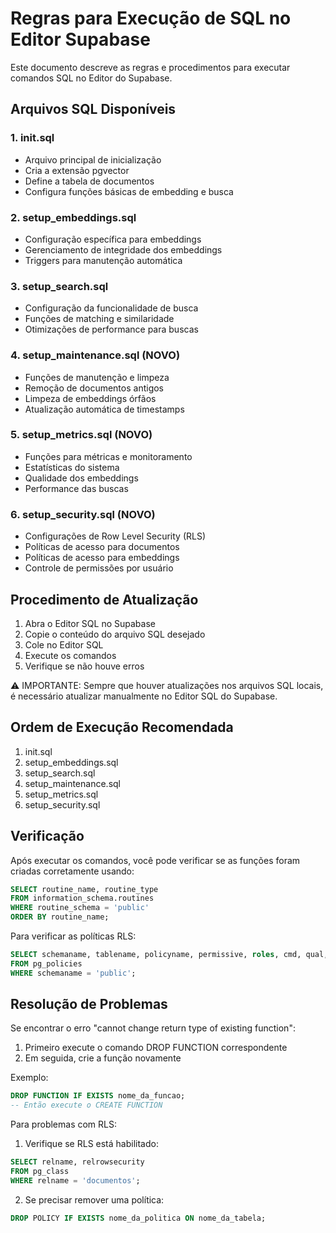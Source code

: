 # Regras para Execução de SQL no Editor Supabase

Este documento descreve as regras e procedimentos para executar comandos SQL no Editor do Supabase.

## Arquivos SQL Disponíveis

### 1. init.sql

- Arquivo principal de inicialização
- Cria a extensão pgvector
- Define a tabela de documentos
- Configura funções básicas de embedding e busca

### 2. setup_embeddings.sql

- Configuração específica para embeddings
- Gerenciamento de integridade dos embeddings
- Triggers para manutenção automática

### 3. setup_search.sql

- Configuração da funcionalidade de busca
- Funções de matching e similaridade
- Otimizações de performance para buscas

### 4. setup_maintenance.sql (NOVO)

- Funções de manutenção e limpeza
- Remoção de documentos antigos
- Limpeza de embeddings órfãos
- Atualização automática de timestamps

### 5. setup_metrics.sql (NOVO)

- Funções para métricas e monitoramento
- Estatísticas do sistema
- Qualidade dos embeddings
- Performance das buscas

### 6. setup_security.sql (NOVO)

- Configurações de Row Level Security (RLS)
- Políticas de acesso para documentos
- Políticas de acesso para embeddings
- Controle de permissões por usuário

## Procedimento de Atualização

1. Abra o Editor SQL no Supabase
2. Copie o conteúdo do arquivo SQL desejado
3. Cole no Editor SQL
4. Execute os comandos
5. Verifique se não houve erros

⚠️ IMPORTANTE: Sempre que houver atualizações nos arquivos SQL locais, é necessário atualizar manualmente no Editor SQL do Supabase.

## Ordem de Execução Recomendada

1. init.sql
2. setup_embeddings.sql
3. setup_search.sql
4. setup_maintenance.sql
5. setup_metrics.sql
6. setup_security.sql

## Verificação

Após executar os comandos, você pode verificar se as funções foram criadas corretamente usando:

```sql
SELECT routine_name, routine_type
FROM information_schema.routines
WHERE routine_schema = 'public'
ORDER BY routine_name;
```

Para verificar as políticas RLS:

```sql
SELECT schemaname, tablename, policyname, permissive, roles, cmd, qual, with_check
FROM pg_policies
WHERE schemaname = 'public';
```

## Resolução de Problemas

Se encontrar o erro "cannot change return type of existing function":

1. Primeiro execute o comando DROP FUNCTION correspondente
2. Em seguida, crie a função novamente

Exemplo:

```sql
DROP FUNCTION IF EXISTS nome_da_funcao;
-- Então execute o CREATE FUNCTION
```

Para problemas com RLS:

1. Verifique se RLS está habilitado:

```sql
SELECT relname, relrowsecurity
FROM pg_class
WHERE relname = 'documentos';
```

2. Se precisar remover uma política:

```sql
DROP POLICY IF EXISTS nome_da_politica ON nome_da_tabela;
```
